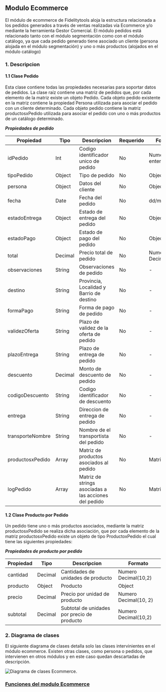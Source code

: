 ## Modulo Ecommerce
El módulo de ecommerce de Fidelitytools aloja la estructura relacionada a los pedidos generados a
través de ventas realizadas vía Ecommerce y/o mediante la herramienta Gestor Comercial. El módulo
pedidos está relacionado tanto con el módulo segmentación como con el módulo catálogo, ya que cada
pedido generado tiene asociado un cliente (persona alojada en el módulo segmentación) y uno o más
productos (alojados en el módulo catálogo)

### 1. Descripcion 

#### 1.1 Clase Pedido
Esta clase contiene todas las propiedades necesarias para soportar datos de pedidos. La clase raíz
contiene una matriz de pedidos que, por cada elemento de la matriz existe un objeto Pedido.
Cada objeto pedido existente en la matriz contiene la propiedad Persona utilizada para asociar el
pedido con un cliente determinado.
Cada objeto pedido contiene la matriz productosxPedido utilizada para asociar el pedido con uno o
más productos de un catálogo determinado.

***Propiedades de pedido***

| Propiedad | Tipo | Descripcion | Requerido | Formato |
|-----------|------|-------------|-----------|---------|
| idPedido | Int | Codigo identificador unico de pedido | No | Numero entero | 
| tipoPedido | Object | Tipo de pedido | No | Object | 
| persona | Object | Datos del cliente | No | Object |
| fecha | Date | Fecha del pedido | No | dd/mm/yyyy | 
| estadoEntrega | Object | Estado de entrega del pedido | No | Object |
| estadoPago | Object | Estado de pago del pedido | No | Object |
| total | Decimal | Precio total de pedido | No | Numero Decimal(10,2) | 
| observaciones | String | Observaciones de pedido | No | - |
| destino | String | Provincia, Localidad y Barrio de destino | No | - |
| formaPago | String | Forma de pago de pedido | No | - | 
| validezOferta | String | Plazo de validez de la oferta de pedido | No | - | 
| plazoEntrega | String | Plazo de entrega de pedido | No | - |
| descuento | Decimal | Monto de descuento de pedido | No | - | 
| codigoDescuento | String | Codigo identificador de descuento | No | - | 
| entrega | String | Direccion de entrega de pedido | No | - | 
| transporteNombre | String | Nombre de el transportista del pedido | No | - | 
| productosxPedido | Array | Matriz de productos asociados al pedido | No | Matriz | 
| logPedido | Array | Matriz de strings asociadas a las acciones del pedido | No | Matriz |

#### 1.2 Clase Producto por Pedido
Un pedido tiene uno o más productos asociados, mediante la matriz productosxPedido se realiza
dicha asociación, que por cada elemento de la matriz productosxPedido existe un objeto de tipo
ProductoxPedido el cual tiene las siguientes propiedades:

***Propiedades de producto por pedido***

| Propiedad | Tipo | Descripcion | Formato |
|-----------|------|-------------|---------|
| cantidad | Decimal | Cantidades de unidades de producto | Numero Decimal(10,2) |
| producto | Object | Producto | Object |
| precio | Decimal | Precio por unidad de producto | Numero Decimal(10, 2) |
| subtotal | Decimal | Subtotal de unidades por precio de producto | Numero Decimal(10,2) |


### 2. Diagrama de clases

El siguiente diagrama de clases detalla solo las clases intervinientes en el módulo ecommerce. Existen
otras clases, como persona o pedidos, que intervienen en otros módulos y en este caso quedan descartadas
de descripción.

![Diagrama de clases Ecommerce.](https://drive.google.com/uc?export=view&id=1qmYf4t_u5JdyR2hgFKdy1mmWV3KDrg8d)

### [Funciones del modulo Ecommerce](https://github.com/bebeto-fidelitytools/FidelitytoolsWS/tree/master/docs/ecommerce) 
